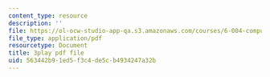 ```yaml
---
content_type: resource
description: ''
file: https://ol-ocw-studio-app-qa.s3.amazonaws.com/courses/6-004-computation-structures-spring-2017/563442b91ed5f3c4de5cb4934247a32b_776ZuSOo6hg.pdf
file_type: application/pdf
resourcetype: Document
title: 3play pdf file
uid: 563442b9-1ed5-f3c4-de5c-b4934247a32b
---
```

